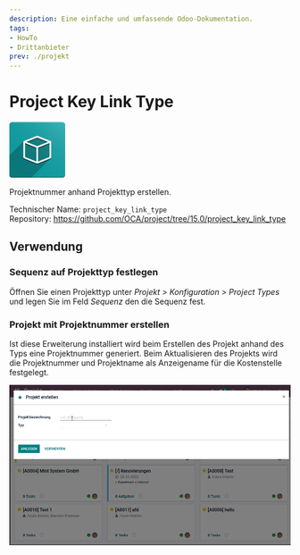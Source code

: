 ```yaml
---
description: Eine einfache und umfassende Odoo-Dokumentation.
tags:
- HowTo
- Drittanbieter
prev: ./projekt
---
```

# Project Key Link Type
![icon_oms_box](assets/icon_oms_box.png)

Projektnummer anhand Projekttyp erstellen.

Technischer Name: `project_key_link_type`\
Repository: <https://github.com/OCA/project/tree/15.0/project_key_link_type>

## Verwendung

### Sequenz auf Projekttyp festlegen

Öffnen Sie einen Projekttyp unter *Projekt > Konfiguration > Project Types* und legen Sie im Feld *Sequenz* den die Sequenz fest.

### Projekt mit Projektnummer erstellen

Ist diese Erweiterung installiert wird beim Erstellen des Projekt anhand des Typs eine Projektnummer generiert. Beim Aktualisieren des Projekts wird die Projektnummer und Projektname als Anzeigename für die Kostenstelle festgelegt.

![Project Key Link Type](assets/Project%20Key%20Link%20Type.gif)